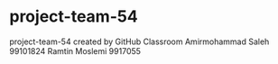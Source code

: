# project-team-54
project-team-54 created by GitHub Classroom
Amirmohammad Saleh 99101824
Ramtin Moslemi 9917055
